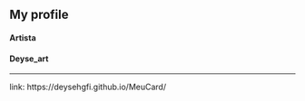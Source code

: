 <h2>My profile</h2>
<h4>Artista</h4>
<h4>Deyse_art</h4>

<hr>
link: https://deysehgfi.github.io/MeuCard/
